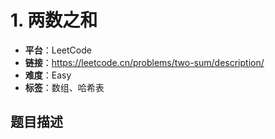 # 1. 两数之和

- **平台**：LeetCode
- **链接**：https://leetcode.cn/problems/two-sum/description/
- **难度**：Easy
- **标签**：数组、哈希表

## 题目描述
